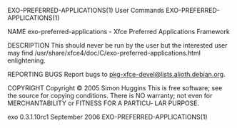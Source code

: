 EXO-PREFERRED-APPLICATIONS(1)                                      User Commands                                     EXO-PREFERRED-APPLICATIONS(1)

NAME
       exo-preferred-applications - Xfce Preferred Applications Framework

DESCRIPTION
       This should never be run by the user but the interested user may find /usr/share/xfce4/doc/C/exo-preferred-applications.html enlightening.

REPORTING BUGS
       Report bugs to <pkg-xfce-devel@lists.alioth.debian.org>.

COPYRIGHT
       Copyright © 2005 Simon Huggins
       This is free software; see the source for copying conditions.  There is NO warranty; not even for MERCHANTABILITY or FITNESS FOR A PARTICU‐
       LAR PURPOSE.

exo 0.3.1.10rc1                                                   September 2006                                     EXO-PREFERRED-APPLICATIONS(1)
